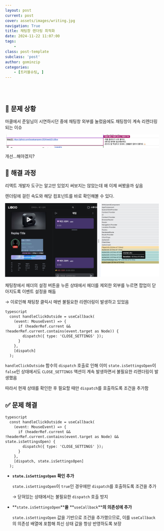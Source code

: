 ```yaml
---
layout: post
current: post
cover: assets/images/writing.jpg
navigation: True
title: 채팅창 렌더링 최적화
date: 2024-11-22 11:07:00
tags:
    - 
class: post-template
subclass: 'post'
author: gominzip
categories:
    - [트러블슈팅, ]
---
```

<br><br>

## 🚨 문제 상황


마클에서 준일님이 시연하시던 중에 채팅창 외부를 눌렀음에도 채팅창이 계속 리렌더링되는 이슈


![0](/upload/2024-11-22-채팅창_렌더링_최적화.md/0.png)


개선…해야겠지?


## 🏃 해결 과정


리액트 개발자 도구는 알고만 있었지 써보지는 않았는데 왜 이제 써봤을까 싶음


렌더링에 걸린 속도와 해당 컴포넌트를 바로 확인해볼 수 있다.


![1](/upload/2024-11-22-채팅창_렌더링_최적화.md/1.png)


채팅창에서 헤더의 설정 버튼을 누른 상태에서 헤더를 제외한 외부를 누르면 팝업이 닫아지도록 이벤트 설정을 해둠


→ 이로인해 채팅창 클릭시 매번 불필요한 리렌더링이 발생하고 있었음



```
typescript
  const handleClickOutside = useCallback(
    (event: MouseEvent) => {
      if (headerRef.current && !headerRef.current.contains(event.target as Node)) {
        dispatch({ type: 'CLOSE_SETTINGS' });
      }
    },
    [dispatch]
  );

```



`handleClickOutside` 함수의 `dispatch` 호출로 인해 이미 `state.isSettingsOpen`이 `false`인 상태에서도 `CLOSE_SETTINGS` 액션이 계속 발생하면서 불필요한 리렌더링이 발생했음


따라서 현재 상태를 확인한 후 필요할 때만 `dispatch`를 호출하도록 조건을 추가함


## ✅ 문제 해결



```
typescript
  const handleClickOutside = useCallback(
    (event: MouseEvent) => {
      if (headerRef.current && !headerRef.current.contains(event.target as Node) && state.isSettingsOpen) {
        dispatch({ type: 'CLOSE_SETTINGS' });
      }
    },
    [dispatch, state.isSettingsOpen]
  );

```


- **`state.isSettingsOpen`** **확인 추가**

	`state.isSettingsOpen`이 `true`인 경우에만 `dispatch`를 호출하도록 조건을 추가


	→ 닫혀있는 상태에서는 불필요한 `dispatch` 호출 방지

- **`state.isSettingsOpen`****을** **`useCallback`****의 의존성에 추가**

	`state.isSettingsOpen` 값을 기반으로 조건을 추가했으므로, 이를 `useCallback`의 의존성 배열에 포함해 최신 상태 값을 항상 반영하도록 보장

